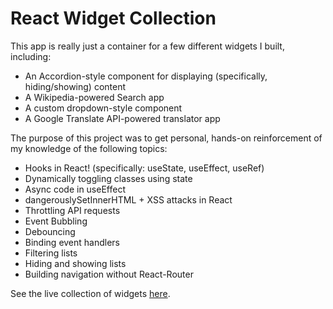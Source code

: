 # React Widget Collection

This app is really just a container for a few different widgets I built, including:

- An Accordion-style component for displaying (specifically, hiding/showing) content
- A Wikipedia-powered Search app
- A custom dropdown-style component
- A Google Translate API-powered translator app

The purpose of this project was to get personal, hands-on reinforcement of my knowledge of the following topics:

- Hooks in React! (specifically: useState, useEffect, useRef)
- Dynamically toggling classes using state
- Async code in useEffect
- dangerouslySetInnerHTML + XSS attacks in React
- Throttling API requests
- Event Bubbling
- Debouncing
- Binding event handlers
- Filtering lists
- Hiding and showing lists
- Building navigation without React-Router

See the live collection of widgets <a href="https://tcs-react-widget-collection.netlify.app/" target="_blank" >here</a>.
